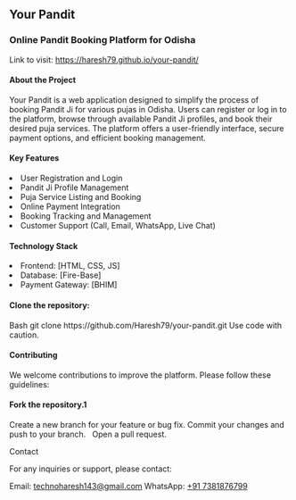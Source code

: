 <h2>Your Pandit</h2>
<h3>Online Pandit Booking Platform for Odisha</h3>
Link to visit: <a href="https://haresh79.github.io/your-pandit/">https://haresh79.github.io/your-pandit/</a>
<h4>About the Project</h4>

Your Pandit is a web application designed to simplify the process of booking Pandit Ji for various pujas in Odisha. Users can register or log in to the platform, browse through available Pandit Ji profiles, and book their desired puja services. The platform offers a user-friendly interface, secure payment options, and efficient booking management.

<h4>Key Features</h4>

<li>User Registration and Login</li>
<li>Pandit Ji Profile Management</li>
<li>Puja Service Listing and Booking</li>
<li>Online Payment Integration</li>
<li>Booking Tracking and Management</li>
<li>Customer Support (Call, Email, WhatsApp, Live Chat)</li>
  
<h4>Technology Stack</h4>

<li>Frontend: [HTML, CSS, JS]</li>
<li>Database: [Fire-Base]</li>
<li>Payment Gateway: [BHIM]</li>

<h4>Clone the repository:</h4>
Bash
git clone https://github.com/Haresh79/your-pandit.git
Use code with caution.  

<h4>Contributing</h4>

We welcome contributions to improve the platform. Please follow these guidelines:

<h4>Fork the repository.1</h4>
Create a new branch for your feature or bug fix.
Commit your changes and push to your branch.   
Open a pull request.

Contact

For any inquiries or support, please contact:

Email: <a href="mailto:technoharesh143@gmail.com">technoharesh143@gmail.com</a>
WhatsApp: <a href="+91 7381876799">+91 7381876799</a>
